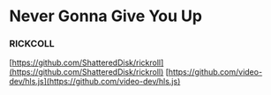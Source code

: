 # Never Gonna Give You Up
### RICKCOLL
[https://github.com/ShatteredDisk/rickroll](https://github.com/ShatteredDisk/rickroll)
[https://github.com/video-dev/hls.js](https://github.com/video-dev/hls.js)
